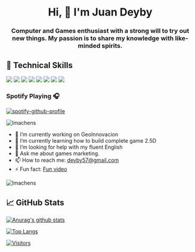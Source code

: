 <h1 align="center">Hi, 👋 I'm Juan Deyby</h1>
<h3 align="center">Computer and Games enthusiast with a strong will to try out new things. My passion is to share my knowledge with like-minded spirits.</h3>

## 💼 Technical Skills

![](https://img.shields.io/badge/Code-Unity-informational?style=flat&logo=unity&color=61DAFB)
![](https://img.shields.io/badge/Code-CSharp-informational?style=flat&logo=CSharp#&color=764ABC)
![](https://img.shields.io/badge/Code-JavaScript-informational?style=flat&logo=JavaScript&color=F7DF1E)
![](https://img.shields.io/badge/Modeling-Blender-informational?style=flat&logo=Blender&color=CC342D)
![](https://img.shields.io/badge/Sound-LMMS-informational?style=flat&logo=LMMS&color=CC0000)
![](https://img.shields.io/badge/Code-HTML5-informational?style=flat&logo=HTML5&color=E34F26)
![](https://img.shields.io/badge/Graphics-Inkscape-informational?style=flat&logo=Inkscape&color=336791)
![](https://img.shields.io/badge/Tools-GitHub-informational?style=flat&logo=GitHub&color=181717)

### Spotify Playing 🎧

[![spotify-github-profile](https://spotify-github-profile.vercel.app/api/view?uid=juandeyby&cover_image=true&theme=default)](https://open.spotify.com/user/juandeyby)

<p align="left"> <img src="https://komarev.com/ghpvc/?username=juandeyby&label=Profile%20views&color=0e75b6&style=flat" alt="lmachens" /> </p>

- 🔭 I’m currently working on GeoInnovacion
- 🌱 I’m currently learning how to build complete game 2.5D
- 🤔 I’m looking for help with my fluent English
- 💬 Ask me about games marketing.
- 📫 How to reach me: deyby57@gmail.com
- ⚡ Fun fact: [Fun video](https://www.youtube.com/watch?v=kJrnWvf494w)

<p><img align="center" src="https://github-readme-streak-stats.herokuapp.com/?user=juandeyby&theme=highcontrast" alt="lmachens" /></p>


## 📈 GitHub Stats 

[![Anurag's github stats](https://github-readme-stats.vercel.app/api?username=Juandeyby)](https://github.com/Juandeyby)

[![Top Langs](https://github-readme-stats.vercel.app/api/top-langs/?username=Juandeyby&layout=compact)](https://github.com/Juandeyby)

[![Visitors](https://visitor-badge.glitch.me/badge?page_id=Juandeyby)](https://lidyi.com/)

<!--
**Juandeyby/Juandeyby** is a ✨ _special_ ✨ repository because its `README.md` (this file) appears on your GitHub profile.

Here are some ideas to get you started:


- 🌱 I’m currently learning ...
- 👯 I’m looking to collaborate on ...
- 🤔 I’m looking for help with ...
- 💬 Ask me about ...
- 📫 How to reach me: ...
- 😄 Pronouns: ...
- ⚡ Fun fact: ...
-->

